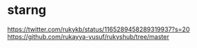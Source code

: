 # starng
https://twitter.com/rukykb/status/1165289458289319937?s=20
https://github.com/rukayya-yusuf/rukyshub/tree/master
